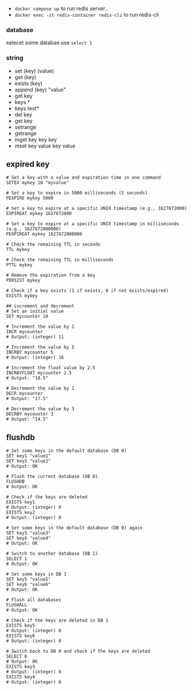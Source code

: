 - `docker compose up` to run redis server..
- `docker exec -it redis-container redis-cli` to run redis-cli

### database

selecet some databae use `select 1`

### string

- set (key) (value)
- get (key)
- exists (key)
- append (key) "value"
- get key
- keys *
- keys test*
- del key
- get key
- setrange
- getrange
- mget key key key
- mset key value key value

## expired key
```
# Set a key with a value and expiration time in one command
SETEX mykey 10 "myvalue"

# Set a key to expire in 5000 milliseconds (5 seconds)
PEXPIRE mykey 5000

# Set a key to expire at a specific UNIX timestamp (e.g., 1627872000)
EXPIREAT mykey 1627872000

# Set a key to expire at a specific UNIX timestamp in milliseconds (e.g., 1627872000000)
PEXPIREAT mykey 1627872000000

# Check the remaining TTL in seconds
TTL mykey

# Check the remaining TTL in milliseconds
PTTL mykey

# Remove the expiration from a key
PERSIST mykey

# Check if a key exists (1 if exists, 0 if not exists/expired)
EXISTS mykey

## increment and decrement
# Set an initial value
SET mycounter 10

# Increment the value by 1
INCR mycounter
# Output: (integer) 11

# Increment the value by 5
INCRBY mycounter 5
# Output: (integer) 16

# Increment the float value by 2.5
INCRBYFLOAT mycounter 2.5
# Output: "18.5"

# Decrement the value by 1
DECR mycounter
# Output: "17.5"

# Decrement the value by 3
DECRBY mycounter 3
# Output: "14.5"
```
## flushdb
```
# Set some keys in the default database (DB 0)
SET key1 "value1"
SET key2 "value2"
# Output: OK

# Flush the current database (DB 0)
FLUSHDB
# Output: OK

# Check if the keys are deleted
EXISTS key1
# Output: (integer) 0
EXISTS key2
# Output: (integer) 0

# Set some keys in the default database (DB 0) again
SET key3 "value3"
SET key4 "value4"
# Output: OK

# Switch to another database (DB 1)
SELECT 1
# Output: OK

# Set some keys in DB 1
SET key5 "value5"
SET key6 "value6"
# Output: OK

# Flush all databases
FLUSHALL
# Output: OK

# Check if the keys are deleted in DB 1
EXISTS key5
# Output: (integer) 0
EXISTS key6
# Output: (integer) 0

# Switch back to DB 0 and check if the keys are deleted
SELECT 0
# Output: OK
EXISTS key3
# Output: (integer) 0
EXISTS key4
# Output: (integer) 0
```
